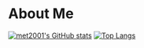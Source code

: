 # About Me
[![met2001's GitHub stats](https://github-readme-stats.vercel.app/api?username=met2001)](https://github.com/anuraghazra/github-readme-stats)
[![Top Langs](https://github-readme-stats.vercel.app/api/top-langs/?username=met2001)](https://github.com/anuraghazra/github-readme-stats)
